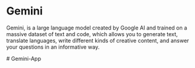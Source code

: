 # Gemini

Gemini, is a large language model created by Google AI and trained on a massive dataset of text and code, which allows you to generate text, translate languages, write different kinds of creative content, and answer your questions in an informative way.

#   G e m i n i - A p p 
 
 
